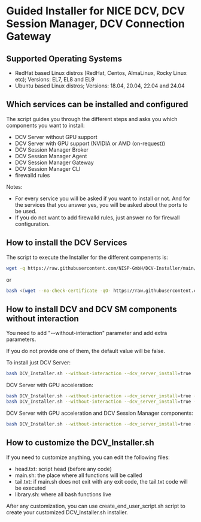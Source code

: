 # Guided Installer for NICE DCV, DCV Session Manager, DCV Connection Gateway

## Supported Operating Systems

- RedHat based Linux distros (RedHat, Centos, AlmaLinux, Rocky Linux etc); Versions: EL7, EL8 and EL9
- Ubuntu based Linux distros; Versions: 18.04, 20.04, 22.04 and 24.04

## Which services can be installed and configured

The script guides you through the different steps and asks you which components you want to install:

- DCV Server without GPU support
- DCV Server with GPU support (NVIDIA or AMD (on-request))
- DCV Session Manager Broker
- DCV Session Manager Agent
- DCV Session Manager Gateway
- DCV Session Manager CLI
- firewalld rules

Notes:
- For every service you will be asked if you want to install or not. And for the services that you answer yes, you will be asked about the ports to be used.
- If you do not want to add firewalld rules, just answer no for firewall configuration.

## How to install the DCV Services

The script to execute the Installer for the different compenents is:

```bash
wget -q https://raw.githubusercontent.com/NISP-GmbH/DCV-Installer/main/DCV_Installer.sh && /bin/bash DCV_Installer.sh
```
or
```bash
bash <(wget --no-check-certificate -qO- https://raw.githubusercontent.com/NISP-GmbH/DCV-Installer/main/DCV_Installer.sh)
```

## How to install DCV and DCV SM components without interaction

You need to add "--without-interaction" parameter and add extra parameters.

If you do not provide one of them, the default value will be false.

To install just DCV Server:

```bash
bash DCV_Installer.sh --without-interaction --dcv_server_install=true
```

DCV Server with GPU acceleration:

```bash
bash DCV_Installer.sh --without-interaction --dcv_server_install=true --dcv_server_gpu_nvidia=true
bash DCV_Installer.sh --without-interaction --dcv_server_install=true --dcv_server_gpu_amd=true
```

DCV Server with GPU acceleration and DCV Session Manager components:

```bash
bash DCV_Installer.sh --without-interaction --dcv_server_install=true --dcv_server_gpu_nvidia=true --dcv_broker=true --dcv_agent=true --dcv_cli=true --dcv_gateway=true --dcv_firewall=true
``` 

## How to customize the DCV_Installer.sh

If you need to customize anything, you can edit the following files:
- head.txt: script head (before any code)
- main.sh: the place where all functions will be called
- tail.txt: if main.sh does not exit with any exit code, the tail.txt code will be executed
- library.sh: where all bash functions live

After any customization, you can use create_end_user_script.sh script to create your customized DCV_Installer.sh installer.
